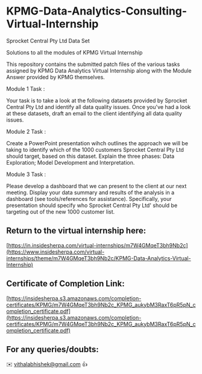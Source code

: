 # KPMG-Data-Analytics-Consulting-Virtual-Internship
								
Sprocket Central Pty Ltd Data Set								

Solutions to all the modules of KPMG Virtual Internship

 This repository contains the submitted patch files of the various tasks assigned by KPMG Data Analytics Virtual Internship along with the Module Answer provided by KPMG themselves.
											
											
  Module 1 Task	:
  
  Your task is to take a look at the following datasets provided by Sprocket Central Pty Ltd and identify all data quality issues. 
  Once you've had a look at these datasets, draft an email to the client identifying all data quality issues. 
  
  Module 2 Task  :
  
  Create a PowerPoint presentation wihch outlines the approach we will be taking to identify which of the 1000 customers Sprocket Central Pty Ltd should target, based on this dataset. 
  Explain the three phases:  Data Exploration; Model Development and Interpretation.
  
  Module 3 Task  :
  
  Please develop a dashboard that we can present to the client at our next meeting. Display your data summary and results of the analysis in a dashboard (see      tools/references for assistance). 
  Specifically, your presentation should specify who Sprocket Central Pty Ltd' should be targeting out of the new 1000 customer list. 
				
## Return to the virtual internship here:										
[https://in.insidesherpa.com/virtual-internships/m7W4GMqeT3bh9Nb2c](https://www.insidesherpa.com/virtual-internships/theme/m7W4GMqeT3bh9Nb2c/KPMG-Data-Analytics-Virtual-Internship)										
											
	
 

 ## Certificate of Completion Link:

 [https://insidesherpa.s3.amazonaws.com/completion-certificates/KPMG/m7W4GMqeT3bh9Nb2c_KPMG_aukybM3RaxT6pR5pN_completion_certificate.pdf](https://insidesherpa.s3.amazonaws.com/completion-certificates/KPMG/m7W4GMqeT3bh9Nb2c_KPMG_aukybM3RaxT6pR5pN_completion_certificate.pdf)


  ## For any queries/doubts:

  :envelope: vithalabhishek@gmail.com :thumbsup:
